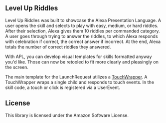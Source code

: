 ## Level Up Riddles 

Level Up Riddles was built to showcase the Alexa Presentation Language. A user opens the skill and selects to play with easy, medium, or hard riddles. After their selection, Alexa gives them 10 riddles per commanded category. A user goes through trying to answer the riddles, to which Alexa responds with celebration if correct, the correct answer if incorrect. At the end, Alexa totals the number of correct riddles they answered.

With APL, you can develop visual templates for skills formatted anyway you'd like. Those can now be retooled to fit more clearly and pleasingly on the screen.

The main template for the LaunchRequest utilizes a [TouchWrapper](https://developer.amazon.com/docs/alexa-presentation-language/apl-touchwrapper.html). A TouchWrapper wraps a single child and responds to touch events. In the skill code, a touch or click is registered via a UserEvent.

## License

This library is licensed under the Amazon Software License.
